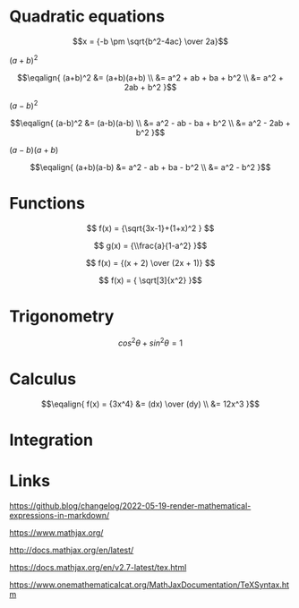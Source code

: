 # Quadratic equations

$$x = {-b \pm \sqrt{b^2-4ac} \over 2a}$$

$(a+b)^2$

$$\eqalign{
(a+b)^2 &= (a+b)(a+b) \\
        &= a^2 + ab + ba + b^2 \\
        &= a^2 + 2ab + b^2
}$$

$(a-b)^2$

$$\eqalign{
(a-b)^2 &= (a-b)(a-b) \\
        &= a^2 - ab - ba + b^2 \\
        &= a^2 - 2ab + b^2
}$$

$(a-b)(a+b)$

$$\eqalign{
(a+b)(a-b)  &= a^2 - ab + ba - b^2 \\
        &= a^2 - b^2
}$$

# Functions

$$ f(x) = {\sqrt{3x-1}+(1+x)^2 } $$


$$ g(x) = {\\frac{a}{1-a^2} }$$

$$ f(x) = {(x + 2) \over (2x + 1)} $$   


$$ f(x) = { \sqrt[3]{x^2} }$$
  
# Trigonometry

$$ cos^2 \theta + sin^2 \theta  = 1  $$

# Calculus

$$\eqalign{
f(x) = {3x^4} &= (dx) \over (dy) \\
        &= 12x^3
}$$

# Integration


# Links

https://github.blog/changelog/2022-05-19-render-mathematical-expressions-in-markdown/

https://www.mathjax.org/

http://docs.mathjax.org/en/latest/

https://docs.mathjax.org/en/v2.7-latest/tex.html

https://www.onemathematicalcat.org/MathJaxDocumentation/TeXSyntax.htm
